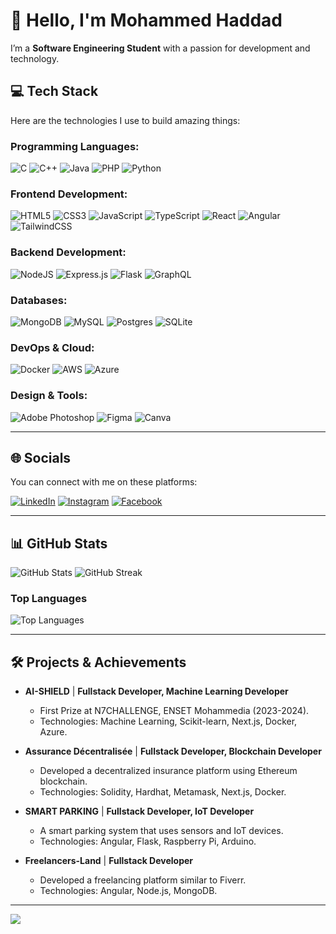 # 👋 Hello, I'm Mohammed Haddad

I’m a **Software Engineering Student** with a passion for development and technology.

## 💻 Tech Stack
Here are the technologies I use to build amazing things:

### Programming Languages:
![C](https://img.shields.io/badge/c-%2300599C.svg?style=for-the-badge&logo=c&logoColor=white) 
![C++](https://img.shields.io/badge/c++-%2300599C.svg?style=for-the-badge&logo=c%2B%2B&logoColor=white) 
![Java](https://img.shields.io/badge/java-%23ED8B00.svg?style=for-the-badge&logo=java&logoColor=white) 
![PHP](https://img.shields.io/badge/php-%23777BB4.svg?style=for-the-badge&logo=php&logoColor=white) 
![Python](https://img.shields.io/badge/python-3670A0?style=for-the-badge&logo=python&logoColor=ffdd54)

### Frontend Development:
![HTML5](https://img.shields.io/badge/html5-%23E34F26.svg?style=for-the-badge&logo=html5&logoColor=white) 
![CSS3](https://img.shields.io/badge/css3-%231572B6.svg?style=for-the-badge&logo=css3&logoColor=white) 
![JavaScript](https://img.shields.io/badge/javascript-%23323330.svg?style=for-the-badge&logo=javascript&logoColor=%23F7DF1E) 
![TypeScript](https://img.shields.io/badge/typescript-%23007ACC.svg?style=for-the-badge&logo=typescript&logoColor=white) 
![React](https://img.shields.io/badge/react-%2320232a.svg?style=for-the-badge&logo=react&logoColor=%2361DAFB) 
![Angular](https://img.shields.io/badge/angular-%23DD0031.svg?style=for-the-badge&logo=angular&logoColor=white) 
![TailwindCSS](https://img.shields.io/badge/tailwindcss-%2338B2AC.svg?style=for-the-badge&logo=tailwind-css&logoColor=white)

### Backend Development:
![NodeJS](https://img.shields.io/badge/node.js-6DA55F?style=for-the-badge&logo=node.js&logoColor=white) 
![Express.js](https://img.shields.io/badge/express.js-%23404d59.svg?style=for-the-badge&logo=express&logoColor=%2361DAFB) 
![Flask](https://img.shields.io/badge/flask-%23000.svg?style=for-the-badge&logo=flask&logoColor=white) 
![GraphQL](https://img.shields.io/badge/-GraphQL-E10098?style=for-the-badge&logo=graphql&logoColor=white)

### Databases:
![MongoDB](https://img.shields.io/badge/MongoDB-%234ea94b.svg?style=for-the-badge&logo=mongodb&logoColor=white) 
![MySQL](https://img.shields.io/badge/mysql-%2300f.svg?style=for-the-badge&logo=mysql&logoColor=white) 
![Postgres](https://img.shields.io/badge/postgres-%23316192.svg?style=for-the-badge&logo=postgresql&logoColor=white) 
![SQLite](https://img.shields.io/badge/sqlite-%2307405e.svg?style=for-the-badge&logo=sqlite&logoColor=white)

### DevOps & Cloud:
![Docker](https://img.shields.io/badge/docker-%232496ED.svg?style=for-the-badge&logo=docker&logoColor=white) 
![AWS](https://img.shields.io/badge/AWS-%23FF9900.svg?style=for-the-badge&logo=amazon-aws&logoColor=white) 
![Azure](https://img.shields.io/badge/azure-%23007ACC.svg?style=for-the-badge&logo=microsoft-azure&logoColor=white)

### Design & Tools:
![Adobe Photoshop](https://img.shields.io/badge/adobephotoshop-%2331A8FF.svg?style=for-the-badge&logo=adobephotoshop&logoColor=white) 
![Figma](https://img.shields.io/badge/figma-%23F24E1E.svg?style=for-the-badge&logo=figma&logoColor=white) 
![Canva](https://img.shields.io/badge/Canva-%2300C4CC.svg?style=for-the-badge&logo=Canva&logoColor=white)

---

## 🌐 Socials
You can connect with me on these platforms:

[![LinkedIn](https://img.shields.io/badge/LinkedIn-%230077B5.svg?logo=linkedin&logoColor=white)](https://linkedin.com/in/mohammed-haddad-828507216)
[![Instagram](https://img.shields.io/badge/Instagram-%23E4405F.svg?logo=Instagram&logoColor=white)](https://instagram.com/HADDAD___moe)
[![Facebook](https://img.shields.io/badge/Facebook-%231877F2.svg?logo=Facebook&logoColor=white)](https://facebook.com/XxMEDHDxX)

---

## 📊 GitHub Stats

![GitHub Stats](https://github-readme-stats.vercel.app/api?username=HADDADmed&show_icons=true&theme=dark&hide_border=false&count_private=true)
![GitHub Streak](https://github-readme-streak-stats.herokuapp.com/?user=HADDADmed&theme=dark&hide_border=false)

### Top Languages
![Top Languages](https://github-readme-stats.vercel.app/api/top-langs/?username=HADDADmed&layout=compact&theme=dark&hide_border=false&count_private=true)

---

## 🛠 Projects & Achievements

- **AI-SHIELD** | **Fullstack Developer, Machine Learning Developer**
  - First Prize at N7CHALLENGE, ENSET Mohammedia (2023-2024).
  - Technologies: Machine Learning, Scikit-learn, Next.js, Docker, Azure.

- **Assurance Décentralisée** | **Fullstack Developer, Blockchain Developer**
  - Developed a decentralized insurance platform using Ethereum blockchain.
  - Technologies: Solidity, Hardhat, Metamask, Next.js, Docker.

- **SMART PARKING** | **Fullstack Developer, IoT Developer**
  - A smart parking system that uses sensors and IoT devices.
  - Technologies: Angular, Flask, Raspberry Pi, Arduino.

- **Freelancers-Land** | **Fullstack Developer**
  - Developed a freelancing platform similar to Fiverr.
  - Technologies: Angular, Node.js, MongoDB.

---

[![](https://visitcount.itsvg.in/api?id=HADDADmed&icon=0&color=0)](https://visitcount.itsvg.in)
